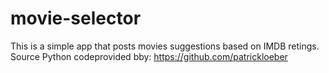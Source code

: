 # movie-selector
This is a simple app that posts movies suggestions based on IMDB retings.
Source Python codeprovided bby: https://github.com/patrickloeber 
